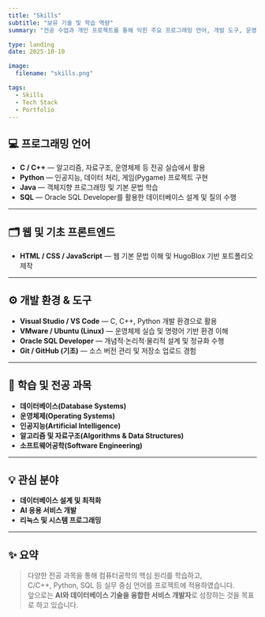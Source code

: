 ```yaml
---
title: "Skills"
subtitle: "보유 기술 및 학습 역량"
summary: "전공 수업과 개인 프로젝트를 통해 익힌 주요 프로그래밍 언어, 개발 도구, 운영체제 경험을 정리했습니다."

type: landing
date: 2025-10-10

image:
  filename: "skills.png"

tags:
  - Skills
  - Tech Stack
  - Portfolio
---
```


## 💻 프로그래밍 언어
- **C / C++** — 알고리즘, 자료구조, 운영체제 등 전공 실습에서 활용  
- **Python** — 인공지능, 데이터 처리, 게임(Pygame) 프로젝트 구현  
- **Java** — 객체지향 프로그래밍 및 기본 문법 학습  
- **SQL** — Oracle SQL Developer를 활용한 데이터베이스 설계 및 질의 수행  

---

## 🗂️ 웹 및 기초 프론트엔드
- **HTML / CSS / JavaScript** — 웹 기본 문법 이해 및 HugoBlox 기반 포트폴리오 제작  

---

## ⚙️ 개발 환경 & 도구
- **Visual Studio / VS Code** — C, C++, Python 개발 환경으로 활용  
- **VMware / Ubuntu (Linux)** — 운영체제 실습 및 명령어 기반 환경 이해  
- **Oracle SQL Developer** — 개념적·논리적·물리적 설계 및 정규화 수행  
- **Git / GitHub (기초)** — 소스 버전 관리 및 저장소 업로드 경험  

---

## 🧠 학습 및 전공 과목
- **데이터베이스(Database Systems)**  
- **운영체제(Operating Systems)**  
- **인공지능(Artificial Intelligence)**  
- **알고리즘 및 자료구조(Algorithms & Data Structures)**  
- **소프트웨어공학(Software Engineering)**  

---

## 💡 관심 분야
- **데이터베이스 설계 및 최적화**  
- **AI 응용 서비스 개발**  
- **리눅스 및 시스템 프로그래밍**  

---

## ✨ 요약
> 다양한 전공 과목을 통해 컴퓨터공학의 핵심 원리를 학습하고,  
> C/C++, Python, SQL 등 실무 중심 언어를 프로젝트에 적용하였습니다.  
> 앞으로는 **AI와 데이터베이스 기술을 융합한 서비스 개발자**로 성장하는 것을 목표로 하고 있습니다.

